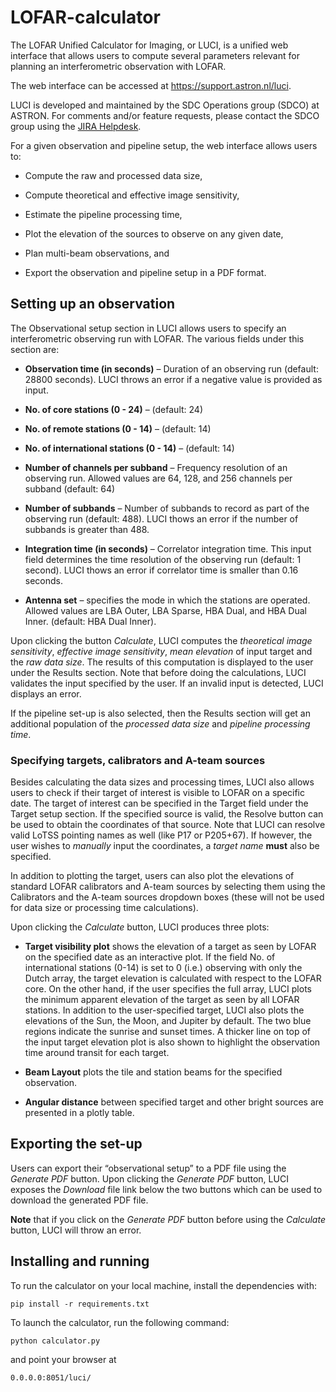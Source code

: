 # LOFAR-calculator
The LOFAR Unified Calculator for Imaging, or LUCI, is a unified web interface that allows users to compute several parameters relevant for planning an interferometric observation with LOFAR. 

The web interface can be accessed at <https://support.astron.nl/luci>.

LUCI is developed and maintained by the SDC Operations group (SDCO) at ASTRON. For comments and/or feature requests, please contact the SDCO group using the [JIRA Helpdesk](https://support.astron.nl/rohelpdesk).

For a given observation and pipeline setup, the web interface allows users to:

* Compute the raw and processed data size,

* Compute theoretical and effective image sensitivity,

* Estimate the pipeline processing time,

* Plot the elevation of the sources to observe on any given date,

* Plan multi-beam observations, and

* Export the observation and pipeline setup in a PDF format.


## Setting up an observation
The Observational setup section in LUCI allows users to specify an interferometric observing run with LOFAR. The various fields under this section are:

* **Observation time (in seconds)** – Duration of an observing run (default: 28800 seconds). LUCI throws an error if a negative value is provided as input.

* **No. of core stations (0 - 24)** – (default: 24)

* **No. of remote stations (0 - 14)** – (default: 14)

* **No. of international stations (0 - 14)** – (default: 14)

* **Number of channels per subband** – Frequency resolution of an observing run. Allowed values are 64, 128, and 256 channels per subband (default: 64)

* **Number of subbands** – Number of subbands to record as part of the observing run (default: 488). LUCI thows an error if the number of subbands is greater than 488.

* **Integration time (in seconds)** – Correlator integration time. This input field determines the time resolution of the observing run (default: 1 second). LUCI thows an error if correlator time is smaller than 0.16 seconds.

* **Antenna set** – specifies the mode in which the stations are operated. Allowed values are LBA Outer, LBA Sparse, HBA Dual, and HBA Dual Inner. (default: HBA Dual Inner).

Upon clicking the button *Calculate*, LUCI computes the *theoretical image sensitivity*, *effective image sensitivity*, *mean elevation* of input target and the *raw data size*. The results of this computation is displayed to the user under the Results section. Note that before doing the calculations, LUCI validates the input specified by the user. If an invalid input is detected, LUCI displays an error.

If the pipeline set-up is also selected, then the Results section will get an additional population of the *processed data size* and *pipeline processing time*.

### Specifying targets, calibrators and A-team sources
Besides calculating the data sizes and processing times, LUCI also allows users to check if their target of interest is visible to LOFAR on a specific date. The target of interest can be specified in the Target field under the Target setup section. If the specified source is valid, the Resolve button can be used to obtain the coordinates of that source. Note that LUCI can resolve valid LoTSS pointing names as well (like P17 or P205\+67). If however, the user wishes to *manually* input the coordinates, a *target name* **must** also be specified.

In addition to plotting the target, users can also plot the elevations of standard LOFAR calibrators and A-team sources by selecting them using the Calibrators and the A-team sources dropdown boxes (these will not be used for data size or processing time calculations).

Upon clicking the *Calculate* button, LUCI produces three plots:

* **Target visibility plot** shows the elevation of a target as seen by LOFAR on the specified date as an interactive plot. If the field No. of international stations (0-14) is set to 0 (i.e.) observing with only the Dutch array, the target elevation is calculated with respect to the LOFAR core. On the other hand, if the user specifies the full array, LUCI plots the minimum apparent elevation of the target as seen by all LOFAR stations. In addition to the user-specified target, LUCI also plots the elevations of the Sun, the Moon, and Jupiter by default. The two blue regions indicate the sunrise and sunset times. A thicker line on top of the input target elevation plot is also shown to highlight the observation time around transit for each target.

* **Beam Layout** plots the tile and station beams for the specified observation.

* **Angular distance** between specified target and other bright sources are presented in a plotly table.

## Exporting the set-up

Users can export their “observational setup” to a PDF file using the *Generate PDF* button. Upon clicking the *Generate PDF* button, LUCI exposes the *Download* file link below the two buttons which can be used to download the generated PDF file.

**Note** that if you click on the *Generate PDF* button before using the *Calculate* button, LUCI will throw an error.

## Installing and running
To run the calculator on your local machine, install the dependencies with:
```
pip install -r requirements.txt
```

To launch the calculator, run the following command:
```
python calculator.py
```
and point your browser at 
```
0.0.0.0:8051/luci/
```
